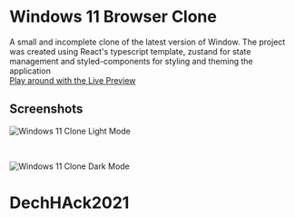 # Windows 11 Browser Clone
A small and incomplete clone of the latest version of Window.
The project was created using React's typescript template, zustand for state management and styled-components for styling and theming the application
<br />
[Play around with the Live Preview](https://windows11-browser-clone.netlify.app/)

## Screenshots

![Windows 11 Clone Light Mode](https://imgur.com/lA6ztNt.png)

<br />

![Windows 11 Clone Dark Mode](https://imgur.com/S7p24kH.png)
# DechHAck2021
